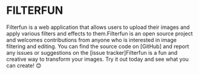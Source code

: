 # FILTERFUN
Filterfun is a web application that allows users to upload their images and apply various filters and effects to them.Filterfun is an open source project and welcomes contributions from anyone who is interested in image filtering and editing. You can find the source code on [GitHub] and report any issues or suggestions on the [issue tracker]Filterfun is a fun and creative way to transform your images. Try it out today and see what you can create! 😊

